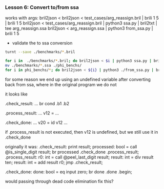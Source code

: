 ### Lesson 6: Convert to/from ssa


works with args:
bril2json < bril2json < test_cases/arg_reassign.bril | brili 1 5 | brili 1 5
bril2json < test_cases/arg_reassign.bril | python3 ssa.py | bril2txt | tee arg_reassign.ssa
bril2json < arg_reassign.ssa | python3 from_ssa.py  | brili 1 5

* validate the to ssa conversion
```sh
turnt --save ./benchmarks/*.bril
```

```sh
for i in  ./benchmarks/*.bril; do bril2json < $i | python3 ssa.py | bril2txt | tee $i.ssa ; done
mv ./benchmarks/*.ssa ./phi_benchs/
for i in phi_benchs/*; do bril2json < ${i} | python3 ./from_ssa.py | bril2txt | tee ${i}.back; done
```

for some reason we end up using an undefined variable after converting back from ssa, where in the original program we do not

it looks like

.check_result:
...
br cond .b1 .b2

.process_result:
...
v12 =
...

.check_done:
...
v20 = id v12
...

if .process_result is not executed, then v12 is undefined, but we still use it in .check_done

originally it was:
 .check_result:
    print result;
    processed: bool = call @is_single_digit result;
    br processed .check_done .process_result;
 .process_result:
    r0: int = call @peel_last_digit result;
    result: int = div result ten;
    result: int = add result r0;
    jmp .check_result;

 .check_done:
    done: bool = eq input zero;
    br done .done .begin;

would passing through dead code elimination fix this?